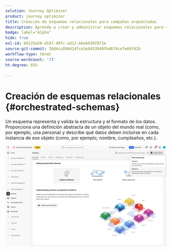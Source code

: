 ```yaml
---
solution: Journey Optimizer
product: journey optimizer
title: Creación de esquemas relacionales para campañas orquestadas
description: Aprenda a crear y administrar esquemas relacionales para sus campañas organizadas
badge: label="Alpha"
hide: true
exl-id: b0125a50-d187-49fc-ad12-bbe6650f8f1e
source-git-commit: 38d4cc896414fce2e8453940fb4674ce7e60fd2b
workflow-type: tm+mt
source-wordcount: '73'
ht-degree: 65%

---
```


# Creación de esquemas relacionales {#orchestrated-schemas}

Un esquema representa y valida la estructura y el formato de los datos. Proporciona una definición abstracta de un objeto del mundo real (como, por ejemplo, una persona) y describe qué datos deben incluirse en cada instancia de ese objeto (como, por ejemplo, nombre, cumpleaños, etc.).

![Botón Crear esquema con la opción Relacional seleccionada](assets/create-relational-schema.png)
